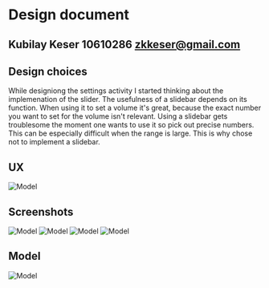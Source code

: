 Design document
==================
Kubilay Keser 10610286 <zkkeser@gmail.com>
------------------
Design choices
------------------
While designiong the settings activity I started thinking about the implemenation of the slider. The usefulness of a slidebar depends on its function.
When using it to set a volume it's great, because the exact number you want to set for the volume isn't relevant. Using a slidebar gets troublesome the moment
one wants to use it so pick out precise numbers. This can be especially difficult when the range is large. This is why chose not to implement a slidebar.

UX
-------------------
![Model](ux.jpg "Model")

Screenshots
-------------------
![Model](1.jpg "Model")
![Model](2.jpg "Model")
![Model](3.jpg "Model")
![Model](4.jpg "Model")

Model
-------------------
![Model](model.jpg "Model")